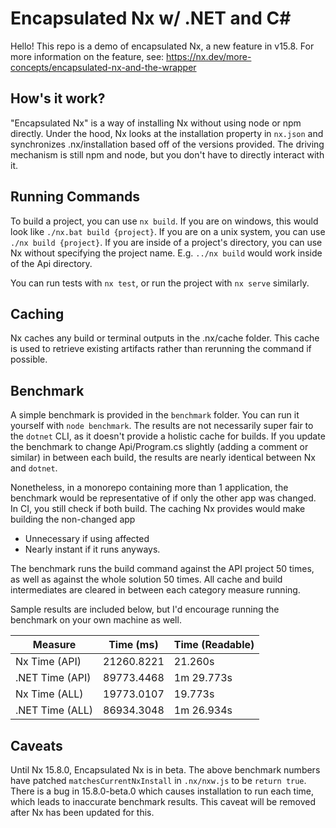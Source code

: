 # Encapsulated Nx w/ .NET and C#

Hello! This repo is a demo of encapsulated Nx, a new feature in v15.8. For more information on the feature, see: https://nx.dev/more-concepts/encapsulated-nx-and-the-wrapper

## How's it work?

"Encapsulated Nx" is a way of installing Nx without using node or npm directly. Under the hood, Nx looks at the installation property in `nx.json` and synchronizes .nx/installation based off of the versions provided. The driving mechanism is still npm and node, but you don't have to directly interact with it.

## Running Commands

To build a project, you can use `nx build`. If you are on windows, this would look like `./nx.bat build {project}`. If you are on a unix system, you can use `./nx build {project}`. If you are inside of a project's directory, you can use Nx without specifying the project name. E.g. `../nx build` would work inside of the Api directory.

You can run tests with `nx test`, or run the project with `nx serve` similarly.

## Caching

Nx caches any build or terminal outputs in the .nx/cache folder. This cache is used to retrieve existing artifacts rather than rerunning the command if possible.

## Benchmark

A simple benchmark is provided in the `benchmark` folder. You can run it yourself with `node benchmark`. The results are not necessarily super fair to the `dotnet` CLI, as it doesn't provide a holistic cache for builds. If you update the benchmark to change Api/Program.cs slightly (adding a comment or similar) in between each build, the results are nearly identical between Nx and `dotnet`.

Nonetheless, in a monorepo containing more than 1 application, the benchmark would be representative of if only the other app was changed. In CI, you still check if both build. The caching Nx provides would make building the non-changed app
- Unnecessary if using affected
- Nearly instant if it runs anyways.

The benchmark runs the build command against the API project 50 times, as well as against the whole solution 50 times. All cache and build intermediates are cleared in between each category measure running.

Sample results are included below, but I'd encourage running the benchmark on your own machine as well.

| Measure              | Time (ms)            | Time (Readable)      |
| -------------------- | -------------------- | -------------------- |
| Nx Time (API)        | 21260.8221           | 21.260s              |
| .NET Time (API)      | 89773.4468           | 1m 29.773s           |
| Nx Time (ALL)        | 19773.0107           | 19.773s              |
| .NET Time (ALL)      | 86934.3048           | 1m 26.934s           |

## Caveats

Until Nx 15.8.0, Encapsulated Nx is in beta. The above benchmark numbers have patched `matchesCurrentNxInstall` in `.nx/nxw.js` to be `return true`. There is a bug in 15.8.0-beta.0 which causes installation to run each time, which leads to inaccurate benchmark results. This caveat will be removed after Nx has been updated for this.